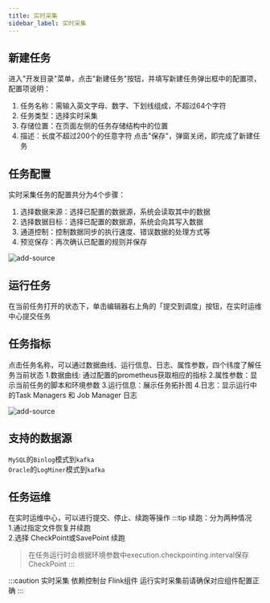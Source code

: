 ```yaml
---
title: 实时采集
sidebar_label: 实时采集
---
```


## 新建任务
进入"开发目录"菜单，点击"新建任务"按钮，并填写新建任务弹出框中的配置项，配置项说明：
1. 任务名称：需输入英文字母、数字、下划线组成，不超过64个字符
2. 任务类型：选择实时采集
3. 存储位置：在页面左侧的任务存储结构中的位置
4. 描述：长度不超过200个的任意字符
   点击"保存"，弹窗关闭，即完成了新建任务

## 任务配置
实时采集任务的配置共分为4个步骤：
1. 选择数据来源：选择已配置的数据源，系统会读取其中的数据
2. 选择数据目标：选择已配置的数据源，系统会向其写入数据
3. 通道控制：控制数据同步的执行速度、错误数据的处理方式等
4. 预览保存：再次确认已配置的规则并保存

![add-source](/img/readme/data-acquisition.png)  

## 运行任务
在当前任务打开的状态下，单击编辑器右上角的「提交到调度」按钮，在实时运维中心提交任务

## 任务指标
点击任务名称，可以通过数据曲线、运行信息、日志、属性参数，四个纬度了解任务当前状态
1.数据曲线:  通过配置的prometheus获取相应的指标
2.属性参数：显示当前任务的脚本和环境参数
3.运行信息：展示任务拓扑图
4.日志：显示运行中的Task Managers 和 Job Manager 日志

![add-source](/img/readme/data-acquisition-promethous.png)

## 支持的数据源
`MySQL`的`Binlog`模式到`kafka`   
`Oracle`的`LogMiner`模式到`kafka`

## 任务运维
在实时运维中心，可以进行提交、停止、续跑等操作
:::tip
续跑：分为两种情况  
1.通过指定文件恢复并续跑  
2.选择 CheckPoint或SavePoint 续跑  
  > 在任务运行时会根据环境参数中execution.checkpointing.interval保存CheckPoint
:::

:::caution
实时采集 依赖控制台 Flink组件 运行实时采集前请确保对应组件配置正确
:::
